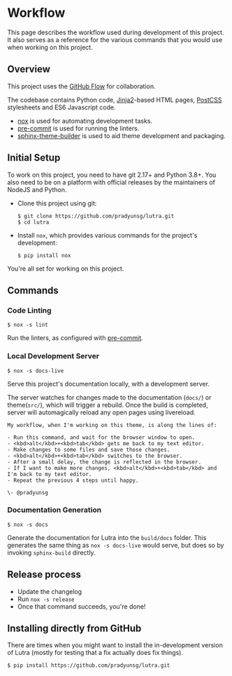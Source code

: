 # Workflow

This page describes the workflow used during development of this project. It also serves as a reference for the various commands that you would use when working on this project.

## Overview

This project uses the [GitHub Flow] for collaboration.

The codebase contains Python code, [Jinja2]-based HTML pages, [PostCSS] stylesheets and ES6 Javascript code.

- [nox] is used for automating development tasks.
- [pre-commit] is used for running the linters.
- [sphinx-theme-builder] is used to aid theme development and packaging.

## Initial Setup

To work on this project, you need to have git 2.17+ and Python 3.8+. You also need to be on a platform with official releases by the maintainers of NodeJS and Python.

- Clone this project using git:

  ```console
  $ git clone https://github.com/pradyunsg/lutra.git
  $ cd lutra
  ```

- Install `nox`, which provides various commands for the project's development:

  ```console
  $ pip install nox
  ```

You're all set for working on this project.

## Commands

### Code Linting

```console
$ nox -s lint
```

Run the linters, as configured with [pre-commit].

### Local Development Server

```console
$ nox -s docs-live
```

Serve this project's documentation locally, with a development server.

The server watches for changes made to the documentation (`docs/`) or theme(`src/`), which will trigger a rebuild. Once the build is completed, server will automagically reload any open pages using livereload.

```{tip}
My workflow, when I'm working on this theme, is along the lines of:

- Run this command, and wait for the browser window to open.
- <kbd>alt</kbd>+<kbd>tab</kbd> gets me back to my text editor.
- Make changes to some files and save those changes.
- <kbd>alt</kbd>+<kbd>tab</kbd> switches to the browser.
- After a small delay, the change is reflected in the browser.
- If I want to make more changes, <kbd>alt</kbd>+<kbd>tab</kbd> and I'm back to my text editor.
- Repeat the previous 4 steps until happy.

\- @pradyunsg
```

### Documentation Generation

```console
$ nox -s docs
```

Generate the documentation for Lutra into the `build/docs` folder. This generates the same thing as `nox -s docs-live` would serve, but does so by invoking `sphinx-build` directly.

## Release process

- Update the changelog
- Run `nox -s release`
- Once that command succeeds, you're done!

## Installing directly from GitHub

There are times when you might want to install the in-development version of Lutra (mostly for testing that a fix actually does fix things).

```console
$ pip install https://github.com/pradyunsg/lutra.git
```

[github flow]: https://guides.github.com/introduction/flow/
[nox]: https://nox.readthedocs.io/en/stable/
[jinja2]: https://jinja.palletsprojects.com
[sphinx-theme-builder]: https://github.com/pradyunsg/sphinx-theme-builder
[pre-commit]: https://pre-commit.com/
[postcss]: https://postcss.org/
